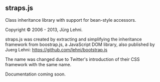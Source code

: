 ## straps.js

Class inheritance library with support for bean-style accessors.

Copyright © 2006 - 2013, Jürg Lehni.

straps.js was created by extracting and simplifying the inheritance framework
from boostrap.js, a JavaScript DOM library, also published by Juerg Lehni:
https://github.com/lehni/bootstrap.js

The name was changed due to Twitter's introduction of their CSS framework with
the same name.

Documentation coming soon.
